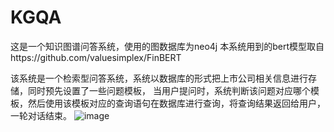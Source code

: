 # KGQA
这是一个知识图谱问答系统，使用的图数据库为neo4j
本系统用到的bert模型取自https://github.com/valuesimplex/FinBERT

该系统是一个检索型问答系统，系统以数据库的形式把上市公司相关信息进行存储，同时预先设置了一些问题模板，
当用户提问时，系统判断该问题对应哪个模板，然后使用该模板对应的查询语句在数据库进行查询，将查询结果返回给用户，一轮对话结束。
![image](https://user-images.githubusercontent.com/48402229/121984543-babafc80-cdc5-11eb-930b-9de75ca282dd.png)
